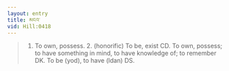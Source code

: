 ```yaml
---
layout: entry
title: མངའ་
vid: Hill:0418
---
```

> 1. To own, possess. 2. (honorific) To be, exist CD. To own, possess; to have something in mind, to have knowledge of; to remember DK. To be (yod), to have (ldan) DS.
